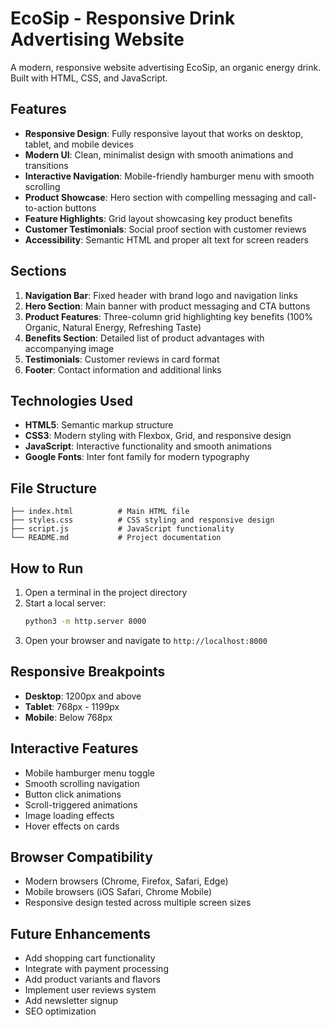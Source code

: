 # EcoSip - Responsive Drink Advertising Website

A modern, responsive website advertising EcoSip, an organic energy drink. Built with HTML, CSS, and JavaScript.

## Features

- **Responsive Design**: Fully responsive layout that works on desktop, tablet, and mobile devices
- **Modern UI**: Clean, minimalist design with smooth animations and transitions
- **Interactive Navigation**: Mobile-friendly hamburger menu with smooth scrolling
- **Product Showcase**: Hero section with compelling messaging and call-to-action buttons
- **Feature Highlights**: Grid layout showcasing key product benefits
- **Customer Testimonials**: Social proof section with customer reviews
- **Accessibility**: Semantic HTML and proper alt text for screen readers

## Sections

1. **Navigation Bar**: Fixed header with brand logo and navigation links
2. **Hero Section**: Main banner with product messaging and CTA buttons
3. **Product Features**: Three-column grid highlighting key benefits (100% Organic, Natural Energy, Refreshing Taste)
4. **Benefits Section**: Detailed list of product advantages with accompanying image
5. **Testimonials**: Customer reviews in card format
6. **Footer**: Contact information and additional links

## Technologies Used

- **HTML5**: Semantic markup structure
- **CSS3**: Modern styling with Flexbox, Grid, and responsive design
- **JavaScript**: Interactive functionality and smooth animations
- **Google Fonts**: Inter font family for modern typography

## File Structure

```
├── index.html          # Main HTML file
├── styles.css          # CSS styling and responsive design
├── script.js           # JavaScript functionality
└── README.md           # Project documentation
```

## How to Run

1. Open a terminal in the project directory
2. Start a local server:
   ```bash
   python3 -m http.server 8000
   ```
3. Open your browser and navigate to `http://localhost:8000`

## Responsive Breakpoints

- **Desktop**: 1200px and above
- **Tablet**: 768px - 1199px
- **Mobile**: Below 768px

## Interactive Features

- Mobile hamburger menu toggle
- Smooth scrolling navigation
- Button click animations
- Scroll-triggered animations
- Image loading effects
- Hover effects on cards

## Browser Compatibility

- Modern browsers (Chrome, Firefox, Safari, Edge)
- Mobile browsers (iOS Safari, Chrome Mobile)
- Responsive design tested across multiple screen sizes

## Future Enhancements

- Add shopping cart functionality
- Integrate with payment processing
- Add product variants and flavors
- Implement user reviews system
- Add newsletter signup
- SEO optimization
